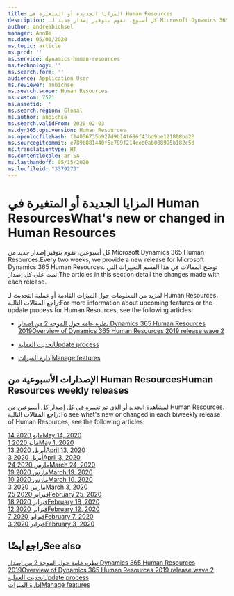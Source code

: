```yaml
---
title: المزايا الجديدة أو المتغيرة في Human Resources
description: كل أسبوع، نقوم بتوفير إصدار جديد لـ Microsoft Dynamics 365 Human Resources. توضح المقالات المذكورة هنا التغييرات التي تم تمت كل أسبوع.
author: andreabichsel
manager: AnnBe
ms.date: 05/01/2020
ms.topic: article
ms.prod: ''
ms.service: dynamics-human-resources
ms.technology: ''
ms.search.form: ''
audience: Application User
ms.reviewer: anbichse
ms.search.scope: Human Resources
ms.custom: 7521
ms.assetid: ''
ms.search.region: Global
ms.author: anbichse
ms.search.validFrom: 2020-02-03
ms.dyn365.ops.version: Human Resources
ms.openlocfilehash: f14056735b927d9b14f686f43bd9be121808ba23
ms.sourcegitcommit: e789b881440f5e789f214eeb0ab088995b182c5d
ms.translationtype: HT
ms.contentlocale: ar-SA
ms.lasthandoff: 05/15/2020
ms.locfileid: "3379273"
---
```

# <a name="whats-new-or-changed-in-human-resources"></a><span data-ttu-id="979fc-104">المزايا الجديدة أو المتغيرة في Human Resources</span><span class="sxs-lookup"><span data-stu-id="979fc-104">What's new or changed in Human Resources</span></span>

<span data-ttu-id="979fc-105">كل أسبوعين، نقوم بتوفير إصدار جديد من Microsoft Dynamics 365 Human Resources.</span><span class="sxs-lookup"><span data-stu-id="979fc-105">Every two weeks, we provide a new release for Microsoft Dynamics 365 Human Resources.</span></span> <span data-ttu-id="979fc-106">توضح المقالات في هذا القسم التغييرات التي تمت على كل إصدار.</span><span class="sxs-lookup"><span data-stu-id="979fc-106">The articles in this section detail the changes made with each release.</span></span>

<span data-ttu-id="979fc-107">لمزيد من المعلومات حول الميزات القادمة أو عملية التحديث لـ Human Resources، راجع المقالات التالية:</span><span class="sxs-lookup"><span data-stu-id="979fc-107">For more information about upcoming features or the update process for Human Resources, see the following articles:</span></span>

- [<span data-ttu-id="979fc-108">نظره عامة حول الموجة 2 من إصدار Dynamics 365 Human Resources  2019</span><span class="sxs-lookup"><span data-stu-id="979fc-108">Overview of Dynamics 365 Human Resources 2019 release wave 2</span></span>](https://docs.microsoft.com/dynamics365-release-plan/2019wave2/dynamics365-human-resources/)

- [<span data-ttu-id="979fc-109">تحديث العملية</span><span class="sxs-lookup"><span data-stu-id="979fc-109">Update process</span></span>](hr-admin-setup-update-process.md)

- [<span data-ttu-id="979fc-110">إدارة الميزات</span><span class="sxs-lookup"><span data-stu-id="979fc-110">Manage features</span></span>](hr-admin-manage-features.md)

## <a name="human-resources-weekly-releases"></a><span data-ttu-id="979fc-111">الإصدارات الأسبوعية من Human Resources</span><span class="sxs-lookup"><span data-stu-id="979fc-111">Human Resources weekly releases</span></span>

<span data-ttu-id="979fc-112">لمشاهدة الجديد أو الذي تم تغييره في كل إصدار كل أسبوعين من Human Resources، راجع المقالات التالية:</span><span class="sxs-lookup"><span data-stu-id="979fc-112">To see what's new or changed in each biweekly release of Human Resources, see the following articles:</span></span>

[<span data-ttu-id="979fc-113">14 مايو 2020</span><span class="sxs-lookup"><span data-stu-id="979fc-113">May 14, 2020</span></span>](hr-whats-new-2020-05-14.md)</br>[<span data-ttu-id="979fc-114">1 مايو 2020</span><span class="sxs-lookup"><span data-stu-id="979fc-114">May 1, 2020</span></span>](hr-whats-new-2020-05-01.md)</br>
[<span data-ttu-id="979fc-115">13 أبريل 2020</span><span class="sxs-lookup"><span data-stu-id="979fc-115">April 13, 2020</span></span>](hr-whats-new-2020-04-13.md)</br>
[<span data-ttu-id="979fc-116">3 أبريل 2020</span><span class="sxs-lookup"><span data-stu-id="979fc-116">April 3, 2020</span></span>](hr-whats-new-2020-04-03.md)</br>
[<span data-ttu-id="979fc-117">24 مارس 2020</span><span class="sxs-lookup"><span data-stu-id="979fc-117">March 24, 2020</span></span>](hr-whats-new-2020-03-24.md)</br>
[<span data-ttu-id="979fc-118">19 مارس 2020</span><span class="sxs-lookup"><span data-stu-id="979fc-118">March 19, 2020</span></span>](hr-whats-new-2020-03-19.md)</br>
[<span data-ttu-id="979fc-119">10 مارس 2020</span><span class="sxs-lookup"><span data-stu-id="979fc-119">March 10, 2020</span></span>](hr-whats-new-2020-03-10.md)</br>
[<span data-ttu-id="979fc-120">3 مارس 2020</span><span class="sxs-lookup"><span data-stu-id="979fc-120">March 3, 2020</span></span>](hr-whats-new-2020-03-03.md)</br>
[<span data-ttu-id="979fc-121">25 فبراير 2020</span><span class="sxs-lookup"><span data-stu-id="979fc-121">February 25, 2020</span></span>](hr-whats-new-2020-02-25.md)</br>
[<span data-ttu-id="979fc-122">18 فبراير 2020</span><span class="sxs-lookup"><span data-stu-id="979fc-122">February 18, 2020</span></span>](hr-whats-new-2020-02-18.md)</br>
[<span data-ttu-id="979fc-123">12 فبراير 2020</span><span class="sxs-lookup"><span data-stu-id="979fc-123">February 12, 2020</span></span>](hr-whats-new-2020-02-12.md)</br>
[<span data-ttu-id="979fc-124">7 فبراير 2020</span><span class="sxs-lookup"><span data-stu-id="979fc-124">February 7, 2020</span></span>](hr-whats-new-2020-02-07.md)</br>
[<span data-ttu-id="979fc-125">3 فبراير 2020</span><span class="sxs-lookup"><span data-stu-id="979fc-125">February 3, 2020</span></span>](hr-whats-new-2020-02-03.md)

## <a name="see-also"></a><span data-ttu-id="979fc-126">راجع أيضًا</span><span class="sxs-lookup"><span data-stu-id="979fc-126">See also</span></span>

[<span data-ttu-id="979fc-127">نظره عامة حول الموجة 2 من إصدار Dynamics 365 Human Resources  2019</span><span class="sxs-lookup"><span data-stu-id="979fc-127">Overview of Dynamics 365 Human Resources 2019 release wave 2</span></span>](https://docs.microsoft.com/dynamics365-release-plan/2019wave2/dynamics365-human-resources/)</br>
[<span data-ttu-id="979fc-128">تحديث العملية</span><span class="sxs-lookup"><span data-stu-id="979fc-128">Update process</span></span>](hr-admin-setup-update-process.md)</br>
[<span data-ttu-id="979fc-129">إدارة الميزات</span><span class="sxs-lookup"><span data-stu-id="979fc-129">Manage features</span></span>](hr-admin-manage-features.md)
